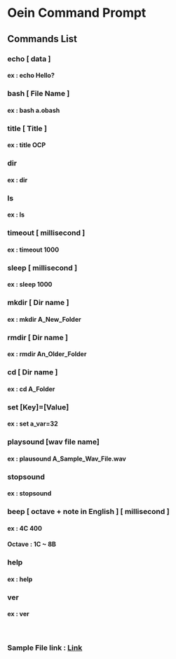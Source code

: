 # Oein Command Prompt
### 
## Commands List
### echo [ data ]
#### ex : echo Hello?
### bash [ File Name ]
#### ex : bash a.obash
### title [ Title ]
#### ex : title OCP
### dir
#### ex : dir
### ls
#### ex : ls
### timeout [ millisecond ]
#### ex : timeout 1000
### sleep [ millisecond ]
#### ex : sleep 1000
### mkdir [ Dir name ]
#### ex : mkdir A_New_Folder
### rmdir [ Dir name ]
#### ex : rmdir An_Older_Folder
### cd [ Dir name ]
#### ex : cd A_Folder
### set [Key]=[Value]
#### ex : set a_var=32
### playsound [wav file name]
#### ex : plausound A_Sample_Wav_File.wav
### stopsound
#### ex : stopsound
### beep [ octave + note in English ] [ millisecond ]
#### ex : 4C 400
#### Octave : 1C ~ 8B
### help
#### ex : help
### ver
#### ex : ver
&nbsp;
### Sample File link : <a href="https://github.com/Oein/Oein_Command_Prompt/tree/master/Samples">Link</a>